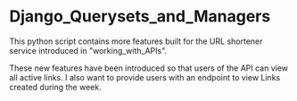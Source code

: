 # Django_Querysets_and_Managers

This python script contains more features built for the URL shortener service introduced in "working_with_APIs". 

These new features have been introduced so that users of the API can view all active links. I also want to provide users with an endpoint to view Links created during the week.
